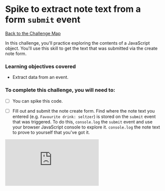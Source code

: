 # Spike to extract note text from a form `submit` event

[Back to the Challenge Map](00_challenge_track.md)

In this challenge, you'll practice exploring the contents of a JavaScript object.  You'll use this skill to get the text that was submitted via the create note form.

### Learning objectives covered

- Extract data from an event.

### To complete this challenge, you will need to:

- [ ] You can spike this code.
- [ ] Fill out and submit the note create form.  Find where the note text you entered (e.g. `Favourite drink: seltzer`) is stored on the `submit` event that was triggered.  To do this, `console.log` the `submit` event and use your browser JavaScript console to explore it.  `console.log` the note text to prove to yourself that you've got it.


![Tracking pixel](https://githubanalytics.herokuapp.com/course/further_javascript/12_extract_note_text_from_submit_event.md)

